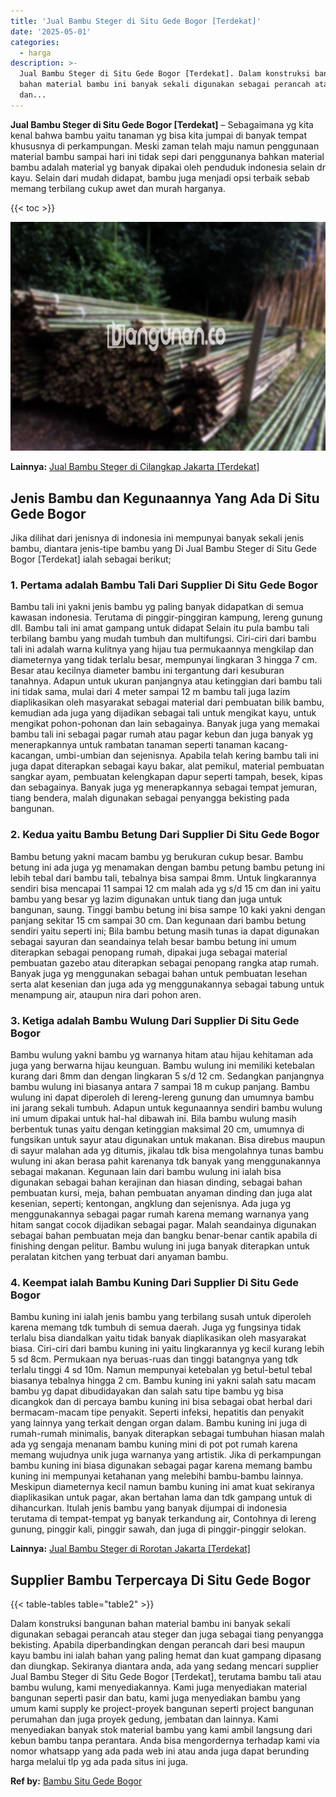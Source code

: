 ```yaml
---
title: 'Jual Bambu Steger di Situ Gede Bogor [Terdekat]'
date: '2025-05-01'
categories:
  - harga
description: >-
  Jual Bambu Steger di Situ Gede Bogor [Terdekat]. Dalam konstruksi bangunan
  bahan material bambu ini banyak sekali digunakan sebagai perancah atau steger
  dan...
---
```


**Jual Bambu Steger di Situ Gede Bogor \[Terdekat\]** – Sebagaimana yg kita kenal bahwa bambu yaitu tanaman yg bisa kita jumpai di banyak tempat khususnya di perkampungan. Meski zaman telah maju namun penggunaan material bambu sampai hari ini tidak sepi dari penggunanya bahkan material bambu adalah material yg banyak dipakai oleh penduduk indonesia selain dr kayu. Selain dari mudah didapat, bambu juga menjadi opsi terbaik sebab memang terbilang cukup awet dan murah harganya.

{{< toc >}}

![Jual Bambu Steger di Situ Gede Bogor [Terdekat]](/images/jual-bambu-tali-16.png)

**Lainnya:** [Jual Bambu Steger di Cilangkap Jakarta \[Terdekat\]](https://bambu.bangunan.co/jual-bambu-steger-di-cilangkap-jakarta-terdekat/)

## Jenis Bambu dan Kegunaannya Yang Ada Di Situ Gede Bogor

Jika dilihat dari jenisnya di indonesia ini mempunyai banyak sekali jenis bambu, diantara jenis-tipe bambu yang Di Jual Bambu Steger di Situ Gede Bogor \[Terdekat\] ialah sebagai berikut;

### 1\. Pertama adalah Bambu Tali Dari Supplier Di Situ Gede Bogor

Bambu tali ini yakni jenis bambu yg paling banyak didapatkan di semua kawasan indonesia. Terutama di pinggir-pinggiran kampung, lereng gunung dll. Bambu tali ini amat gampang untuk didapat Selain itu pula bambu tali terbilang bambu yang mudah tumbuh dan multifungsi. Ciri-ciri dari bambu tali ini adalah warna kulitnya yang hijau tua permukaannya mengkilap dan diameternya yang tidak terlalu besar, mempunyai lingkaran 3 hingga 7 cm. Besar atau kecilnya diameter bambu ini tergantung dari kesuburan tanahnya. Adapun untuk ukuran panjangnya atau ketinggian dari bambu tali ini tidak sama, mulai dari 4 meter sampai 12 m bambu tali juga lazim diaplikasikan oleh masyarakat sebagai material dari pembuatan bilik bambu, kemudian ada juga yang dijadikan sebagai tali untuk mengikat kayu, untuk mengikat pohon-pohonan dan lain sebagainya. Banyak juga yang memakai bambu tali ini sebagai pagar rumah atau pagar kebun dan juga banyak yg menerapkannya untuk rambatan tanaman seperti tanaman kacang-kacangan, umbi-umbian dan sejenisnya. Apabila telah kering bambu tali ini juga dapat diterapkan sebagai kayu bakar, alat pemikul, material pembuatan sangkar ayam, pembuatan kelengkapan dapur seperti tampah, besek, kipas dan sebagainya. Banyak juga yg menerapkannya sebagai tempat jemuran, tiang bendera, malah digunakan sebagai penyangga bekisting pada bangunan.

### 2\. Kedua yaitu Bambu Betung Dari Supplier Di Situ Gede Bogor

Bambu betung yakni macam bambu yg berukuran cukup besar. Bambu betung ini ada juga yg menamakan dengan bambu petung bambu petung ini lebih tebal dari bambu tali, tebalnya bisa sampai 8mm. Untuk lingkarannya sendiri bisa mencapai 11 sampai 12 cm malah ada yg s/d 15 cm dan ini yaitu bambu yang besar yg lazim digunakan untuk tiang dan juga untuk bangunan, saung. Tinggi bambu betung ini bisa sampe 10 kaki yakni dengan panjang sekitar 15 cm sampai 30 cm. Dan kegunaan dari bambu betung sendiri yaitu seperti ini; Bila bambu betung masih tunas ia dapat digunakan sebagai sayuran dan seandainya telah besar bambu betung ini umum diterapkan sebagai penopang rumah, dipakai juga sebagai material pembuatan gazebo atau diterapkan sebagai penopang rangka atap rumah. Banyak juga yg menggunakan sebagai bahan untuk pembuatan lesehan serta alat kesenian dan juga ada yg menggunakannya sebagai tabung untuk menampung air, ataupun nira dari pohon aren.

### 3\. Ketiga adalah Bambu Wulung Dari Supplier Di Situ Gede Bogor

Bambu wulung yakni bambu yg warnanya hitam atau hijau kehitaman ada juga yang berwarna hijau keunguan. Bambu wulung ini memiliki ketebalan kurang dari 8mm dan dengan lingkaran 5 s/d 12 cm. Sedangkan panjangnya bambu wulung ini biasanya antara 7 sampai 18 m cukup panjang. Bambu wulung ini dapat diperoleh di lereng-lereng gunung dan umumnya bambu ini jarang sekali tumbuh. Adapun untuk kegunaannya sendiri bambu wulung ini umum dipakai untuk hal-hal dibawah ini. Bila bambu wulung masih berbentuk tunas yaitu dengan ketinggian maksimal 20 cm, umumnya di fungsikan untuk sayur atau digunakan untuk makanan. Bisa direbus maupun di sayur malahan ada yg ditumis, jikalau tdk bisa mengolahnya tunas bambu wulung ini akan berasa pahit karenanya tdk banyak yang menggunakannya sebagai makanan. Kegunaan lain dari bambu wulung ini ialah bisa digunakan sebagai bahan kerajinan dan hiasan dinding, sebagai bahan pembuatan kursi, meja, bahan pembuatan anyaman dinding dan juga alat kesenian, seperti; kentongan, angklung dan sejenisnya. Ada juga yg menggunakannya sebagai pagar rumah karena memang warnanya yang hitam sangat cocok dijadikan sebagai pagar. Malah seandainya digunakan sebagai bahan pembuatan meja dan bangku benar-benar cantik apabila di finishing dengan pelitur. Bambu wulung ini juga banyak diterapkan untuk peralatan kitchen yang terbuat dari anyaman bambu.

### 4\. Keempat ialah Bambu Kuning Dari Supplier Di Situ Gede Bogor

Bambu kuning ini ialah jenis bambu yang terbilang susah untuk diperoleh karena memang tdk tumbuh di semua daerah. Juga yg fungsinya tidak terlalu bisa diandalkan yaitu tidak banyak diaplikasikan oleh masyarakat biasa. Ciri-ciri dari bambu kuning ini yaitu lingkarannya yg kecil kurang lebih 5 sd 8cm. Permukaan nya beruas-ruas dan tinggi batangnya yang tdk terlalu tinggi 4 sd 10m. Namun mempunyai ketebalan yg betul-betul tebal biasanya tebalnya hingga 2 cm. Bambu kuning ini yakni salah satu macam bambu yg dapat dibudidayakan dan salah satu tipe bambu yg bisa dicangkok dan di percaya bambu kuning ini bisa sebagai obat herbal dari bermacam-macam tipe penyakit. Seperti infeksi, hepatitis dan penyakit yang lainnya yang terkait dengan organ dalam. Bambu kuning ini juga di rumah-rumah minimalis, banyak diterapkan sebagai tumbuhan hiasan malah ada yg sengaja menanam bambu kuning mini di pot pot rumah karena memang wujudnya unik juga warnanya yang artistik. Jika di perkampungan bambu kuning ini biasa digunakan sebagai pagar karena memang bambu kuning ini mempunyai ketahanan yang melebihi bambu-bambu lainnya. Meskipun diameternya kecil namun bambu kuning ini amat kuat sekiranya diaplikasikan untuk pagar, akan bertahan lama dan tdk gampang untuk di dihancurkan. Itulah jenis bambu yang banyak dijumpai di indonesia terutama di tempat-tempat yg banyak terkandung air, Contohnya di lereng gunung, pinggir kali, pinggir sawah, dan juga di pinggir-pinggir selokan.

**Lainnya:** [Jual Bambu Steger di Rorotan Jakarta \[Terdekat\]](https://bambu.bangunan.co/jual-bambu-steger-di-rorotan-jakarta-terdekat/)

## Supplier Bambu Terpercaya Di Situ Gede Bogor

{{< table-tables table="table2" >}}

Dalam konstruksi bangunan bahan material bambu ini banyak sekali digunakan sebagai perancah atau steger dan juga sebagai tiang penyangga bekisting. Apabila diperbandingkan dengan perancah dari besi maupun kayu bambu ini ialah bahan yang paling hemat dan kuat gampang dipasang dan diungkap. Sekiranya diantara anda, ada yang sedang mencari supplier Jual Bambu Steger di Situ Gede Bogor \[Terdekat\], terutama bambu tali atau bambu wulung, kami menyediakannya. Kami juga menyediakan material bangunan seperti pasir dan batu, kami juga menyediakan bambu yang umum kami supply ke project-proyek bangunan seperti project bangunan perumahan dan juga proyek gedung, jembatan dan lainnya. Kami menyediakan banyak stok material bambu yang kami ambil langsung dari kebun bambu tanpa perantara. Anda bisa mengordernya terhadap kami via nomor whatsapp yang ada pada web ini atau anda juga dapat berunding harga melalui tlp yg ada pada situs ini juga.

**Ref by:** [Bambu Situ Gede Bogor](https://id.wikipedia.org/wiki/Bambu)
